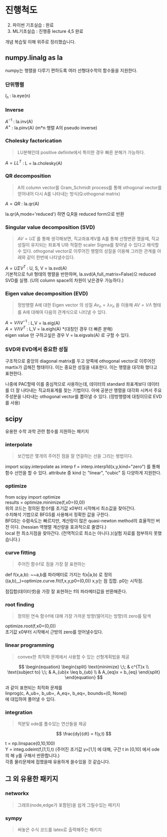 # 진행척도
2. 파이썬 기초실습 : 완료
3. ML기초실습 : 진행중
lecture 4,5 완료

개념 복습및 이해 위주로 정리했습니다.




## numpy.linalg as la
numpy는 행렬을 다루기 편하도록 여러 선형대수학의 함수들을 지원한다.


### 단위행렬
$I_n$ : la.eye(n)


### Inverse

$A^{-1}$ : la.inv(A)   
$A^+$ : la.pinv(A)  (m*n 행렬 A의 pseudo inverse)


### Cholesky factorication
> LU분해인데 positive definite에서 특이한 경우 빠른 분해가 가능하다.

$A=LL^T$ : L = la.cholesky(A)


### QR decomposition
> A의 column vector를 Gram_Schmidt process를 통해 othogonal vector를 얻어내어 다시 A를 나타내는 방식(Q:othogonal matrix)

$A=QR$ : la.qr(A)

la.qr(A,mode='reduced') 하면 Q,R을 reduced form으로 반환


### Singular value decomposition (SVD)
> $AV = U\Sigma$ 를 통해 생각해보면, 직교좌표계V를 A를 통해 선형변환 했을때, 직교성질이 유지되는 좌표계 U와 적절한 scaler Sigma를 찾아낼 수 있다고 해석할 수 있다. othogonal vector로 이루어진 행렬의 성질을 이용해 그러한 관계를 아래와 같이 한번에 나타낼수있다.

$A=U \Sigma V^T$ : U, S, V = la.svd(A)   
기본적으로 full 형태의 행렬을 반한하며, la.svd(A,full_matrix=False)으 reduced SVD를 실행. (U의 column space의 차원이 낮은경우 가능하다.)


### Eigen value decomposition (EVD)
> 정방행렬 A에 대한 Eigen vector 의 성질 $Av_n = \lambda v_n$ 을 이용해  $AV=V\Lambda$ 형태를 A에 대해여 다음의 관계식으로 니티낼 수 있다.

$A=V \Lambda V^{-1}$ : L,V = la.eig(A)   
$A=V \Lambda V^T$ : L,V = la.eigh(A) *(대칭인 경우 더 빠른 분해)  
eigen value 만 구하고싶은 경우 V = la.eigvals(A) 로 구할 수 있다.


### SVD와 EVD에서 중요한 성질
구조적으로 중앙의 diagonal matrix를 두고 양쪽에 othogonal vector로 이루어진 martix가 곱해진 형태이다. 이는 중요한 성질을 내포한다.
이는 행렬을 대각화 했다고 표현한다.

나중에 PAC할때 이를 중심적으로 사용하는데, 데이터의 standard 좌표계보다 데이터를 더 잘 나타내는 직교좌표계를 찾는 기법이다.
아에 공분산 행렬을 대각화 시켜서 주요 주성분을 나타내는 othogonal vector를 뽑아낼 수 있다. (정방행렬에 대칭이므로 EVD를 사용)





## scipy
유용한 수학 과학 관련 함수를 지원하는 패키지

### interpolate
> 보간법은 몇개의 주어진 점을 잘 연걸하는 선을 그리는 벙법이다.

import scipy.interpolate as interp
f = interp.interp1d(x,y,kind="zero") 를 통해 함수 선언을 할 수 있다. 
attribute 중 kind 는 "linear", "cubic" 등 다양하게 지원한다.


### optimize

from scipy import optimize    
results = optimize.minimize(f,x0=(0,0))    
위의 코드는 정의된 함수f를 초기값 x0부터 시작해서 최소값을 찾아간다.   
수치해석 기법으로 BFGS를 사용해서 정확한 값을 구한다.   
BFGS는 수렴속도는 빠르지만, 계산랑이 많은 quasi-newton method의 효율적인 버전 이다. (hessian 역행렬 계산량을 효과적으로 줄였다.)    
local 한 최소지점을 찾아간다. (전역적으로 최소는 아니다.)(실험 자료를 첨부하지 못했습니다.)    


### curve fitting
> 주어진 함수f로 점을 가장 잘 표현하는

def f(x,a,b):
  ~~a,b를 파라메터로 가지는 f(x|a,b) 로 정의
((a,b),_)=optimize.curve.fit(f,x,y,p0=(0,0))
x,y는 점 집합. p0는 시작점.

점집합(데이터셋)을 가장 잘 표현하는 f의 파라메터값을 반환해준다.


### root finding
> 정의된 연속 함수f에 대해 가장 가까운 방향(떨어지는 방향)의 zero를 탐색

optimize.root(f,x0=(0,0))    
초기값 x0부터 시작해서 근방의 zero를 얻어낼수있다.   


### linear programming
> convex한 최적화 문제에서 사용할 수 있는 선형계획법을 제공

$$ \begin{equation}
\begin{split}
\text{minimize} \;\; & c^{T}x  \\
\text{subject to} \;\; & A_{ub}x \leq b_{ub} \\
& A_{eq}x = b_{eq}
\end{split}
\end{equation} $$

과 같이 표현되는 최적화 문제를    
linprog(c, A_ub=, b_ub=, A_eq=, b_eq=, bounds=(0, None))   
에 대입하여 풀어낼 수 있다.




### integration
> 적분및 ode를 풀수있는 연산들을 제공

$$ \frac{dy}{dt} = f(y,t) $$

t = np.linspace(0,10,100)   
Y = integ.odeint(f,[1,1],t)    (주어진 초기값 y=[1,1] 에 대해, 구간 t in [0,10] 에서 ode의 해 y를 구해서 반환합니다.)    
각종 물리문제에 접했을때 유용하게 쓸수있을 것 같습니다.



## 그 외 유용한 패키지 
### networkx
> 그래프(node,edge가 포함된)을 쉽게 그릴수있는 패키지

### sympy
> 써놓은 수식 코드를 latex로 출력해주는 패키지






